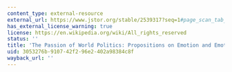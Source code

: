 ```yaml
---
content_type: external-resource
external_url: https://www.jstor.org/stable/2539317?seq=1#page_scan_tab_contents
has_external_license_warning: true
license: https://en.wikipedia.org/wiki/All_rights_reserved
status: ''
title: 'The Passion of World Politics: Propositions on Emotion and Emotional Relationships'
uid: 3053276b-9107-42f2-96e2-402a98384c8f
wayback_url: ''
---
```

